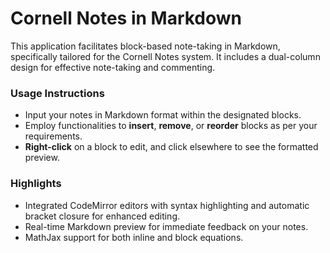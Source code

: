 # Cornell Notes in Markdown

This application facilitates block-based note-taking in Markdown, specifically tailored for the Cornell Notes system. It includes a dual-column design for effective note-taking and commenting.

### Usage Instructions
- Input your notes in Markdown format within the designated blocks.
- Employ functionalities to **insert**, **remove**, or **reorder** blocks as per your requirements.
- **Right-click** on a block to edit, and click elsewhere to see the formatted preview.

### Highlights
- Integrated CodeMirror editors with syntax highlighting and automatic bracket closure for enhanced editing.
- Real-time Markdown preview for immediate feedback on your notes.
- MathJax support for both inline and block equations.